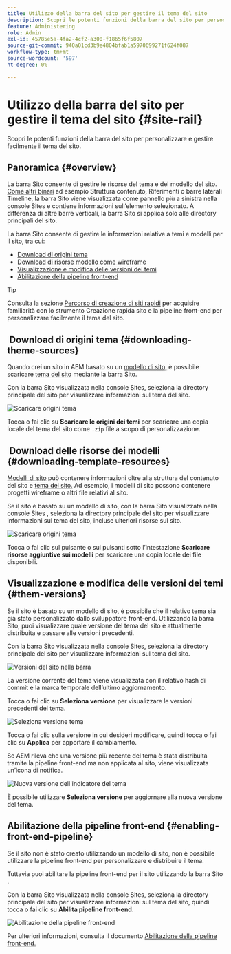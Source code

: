 ```yaml
---
title: Utilizzo della barra del sito per gestire il tema del sito
description: Scopri le potenti funzioni della barra del sito per personalizzare e gestire facilmente il tema del sito.
feature: Administering
role: Admin
exl-id: 45785e5a-4fa2-4cf2-a300-f1865f6f5807
source-git-commit: 940a01cd3b9e4804bfab1a5970699271f624f087
workflow-type: tm+mt
source-wordcount: '597'
ht-degree: 0%

---
```


# Utilizzo della barra del sito per gestire il tema del sito {#site-rail}

Scopri le potenti funzioni della barra del sito per personalizzare e gestire facilmente il tema del sito.

## Panoramica {#overview}

La barra Sito consente di gestire le risorse del tema e del modello del sito. [Come altri binari](/help/sites-cloud/authoring/getting-started/basic-handling.md#rail-selector) ad esempio Struttura contenuto, Riferimenti o barre laterali Timeline, la barra Sito viene visualizzata come pannello più a sinistra nella console Sites e contiene informazioni sull’elemento selezionato. A differenza di altre barre verticali, la barra Sito si applica solo alle directory principali del sito.

La barra Sito consente di gestire le informazioni relative a temi e modelli per il sito, tra cui:

* [Download di origini tema](#downloading-theme-sources)
* [Download di risorse modello come wireframe](#downloading-template-resources)
* [Visualizzazione e modifica delle versioni dei temi](#theme-vrsions)
* [Abilitazione della pipeline front-end](#enabling-the-front-end-pipeline)

>[!TIP]
>
>Consulta la sezione [Percorso di creazione di siti rapidi](/help/journey-sites/quick-site/overview.md) per acquisire familiarità con lo strumento Creazione rapida sito e la pipeline front-end per personalizzare facilmente il tema del sito.

##  Download di origini tema {#downloading-theme-sources}

Quando crei un sito in AEM basato su un [modello di sito,](site-templates.md) è possibile scaricare [tema del sito](site-themes.md) mediante la barra Sito.

Con la barra Sito visualizzata nella console Sites, seleziona la directory principale del sito per visualizzare informazioni sul tema del sito.

![Scaricare origini tema](/help/sites-cloud/administering/assets/download-theme-wireframe.png)

Tocca o fai clic su **Scaricare le origini dei temi** per scaricare una copia locale del tema del sito come `.zip` file a scopo di personalizzazione.

##  Download delle risorse dei modelli {#downloading-template-resources}

[Modelli di sito](site-templates.md) può contenere informazioni oltre alla struttura del contenuto del sito e [tema del sito.](site-themes.md) Ad esempio, i modelli di sito possono contenere progetti wireframe o altri file relativi al sito.

Se il sito è basato su un modello di sito, con la barra Sito visualizzata nella console Sites , seleziona la directory principale del sito per visualizzare informazioni sul tema del sito, incluse ulteriori risorse sul sito.

![Scaricare origini tema](/help/sites-cloud/administering/assets/download-theme-wireframe.png)

Tocca o fai clic sul pulsante o sui pulsanti sotto l’intestazione **Scaricare risorse aggiuntive sui modelli** per scaricare una copia locale dei file disponibili.

## Visualizzazione e modifica delle versioni dei temi {#them-versions}

Se il sito è basato su un modello di sito, è possibile che il relativo tema sia già stato personalizzato dallo sviluppatore front-end. Utilizzando la barra Sito, puoi visualizzare quale versione del tema del sito è attualmente distribuita e passare alle versioni precedenti.

Con la barra Sito visualizzata nella console Sites, seleziona la directory principale del sito per visualizzare informazioni sul tema del sito.

![Versioni del sito nella barra](/help/sites-cloud/administering/assets/theme-versions.png)

La versione corrente del tema viene visualizzata con il relativo hash di commit e la marca temporale dell’ultimo aggiornamento.

Tocca o fai clic su **Seleziona versione** per visualizzare le versioni precedenti del tema.

![Seleziona versione tema](/help/sites-cloud/administering/assets/select-theme-versions.png)

Tocca o fai clic sulla versione in cui desideri modificare, quindi tocca o fai clic su **Applica** per apportare il cambiamento.

Se AEM rileva che una versione più recente del tema è stata distribuita tramite la pipeline front-end ma non applicata al sito, viene visualizzata un’icona di notifica.

![Nuova versione dell&#39;indicatore del tema](/help/sites-cloud/administering/assets/new-theme-version.png)

È possibile utilizzare **Seleziona versione** per aggiornare alla nuova versione del tema.

## Abilitazione della pipeline front-end {#enabling-front-end-pipeline}

Se il sito non è stato creato utilizzando un modello di sito, non è possibile utilizzare la pipeline front-end per personalizzare e distribuire il tema.

Tuttavia puoi abilitare la pipeline front-end per il sito utilizzando la barra Sito .

Con la barra Sito visualizzata nella console Sites, seleziona la directory principale del sito per visualizzare informazioni sul tema del sito, quindi tocca o fai clic su **Abilita pipeline front-end**.

![Abilitazione della pipeline front-end](/help/sites-cloud/administering/assets/enable-fep.png)

Per ulteriori informazioni, consulta il documento [Abilitazione della pipeline front-end.](enable-front-end-pipeline.md)
